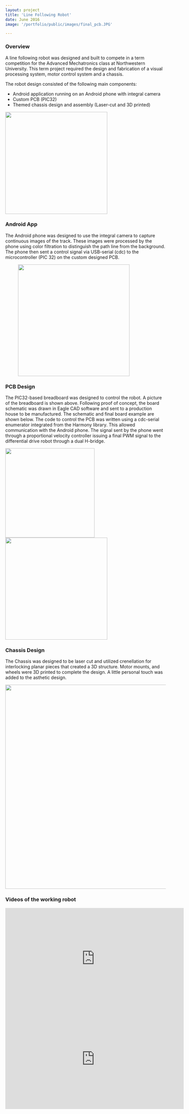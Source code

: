 ```yaml
---
layout: project
title: 'Line Following Robot'
date: June 2016
image: '/portfolio/public/images/final_pcb.JPG'

---
```


### Overview
A line following robot was designed and built to compete in a term competition for the Advanced Mechatronics class at Northwestern University. This term project required the design and fabrication of a visual processing system, motor control system and a chassis. 

The robot design consisted of the following main components:

<body>
    <ul>
    <li>Android application running on an Android phone with integral camera</li>
    <li>Custom PCB (PIC32)</li> 
    <li>Themed chassis design and assembly (Laser-cut and 3D printed)</li>
    </ul>
</body>

<img src="/portfolio/public/images/app.JPG" align="MIDDLE" width="320" heigth="320"/>


### Android App
The Android phone was designed to use the integral camera to capture continuous images of the track. These images were processed by the phone using color filtration to distinguish the path line from the background. The phone then sent a control signal via USB-serial (cdc) to the microcontroller (PIC 32) on the custom designed PCB.

<figure>
    <img src="/portfolio/public/images/breadboard.JPG" align="MIDDLE" width="350" heigth="640"/>
</figure>

### PCB Design
The PIC32-based breadboard was designed to control the robot. A picture of the breadboard is shown above. Following proof of concept, the board schematic was drawn in Eagle CAD software and sent to a production house to be manufactured. The schematic and final board example are shown below. The code to control the PCB was written using a cdc-serial enumerator integrated from the Harmony library. This allowed communication with the Android phone. The signal sent by the phone went through a proportional velocity controller issuing a final PWM signal to the differential drive robot through a dual H-bridge. 

<img src="/portfolio/public/images/board.png" align="MIDDLE"  width="280"/>
<img src="/portfolio/public/images/final_pcb.JPG" align="MIDDLE" width="320" heigth="640"/>


### Chassis Design
The Chassis was designed to be laser cut and utilized crenellation for interlocking planar pieces that created a 3D structure. Motor mounts, and wheels were 3D printed to complete the design. A little personal touch was added to the asthetic design.

<img src="/portfolio/public/images/chassis.JPG" align="MIDDLE" width="640" heigth="640"/>


### Videos of the working robot
<iframe width="560" height="315" src="https://www.youtube.com/embed/w2bhnCp7T6M" frameborder="0" allowfullscreen></iframe>


<iframe width="560" height="315" src="https://www.youtube.com/embed/fup4hfyTwDg" frameborder="0" allowfullscreen></iframe>




